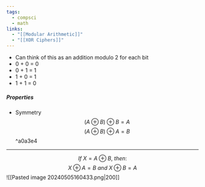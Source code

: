 ```yaml
---
tags:
  - compsci
  - math
links:
  - "[[Modular Arithmetic]]"
  - "[[XOR Ciphers]]"
---
```

- Can think of this as an addition modulo 2 for each bit
- 0 + 0 = 0
- 0 + 1 = 1
- 1 + 0 = 1
- 1 + 1 = 0
##### Properties
- Symmetry
$$(A\oplus B)\oplus B = A$$
$$(A\oplus B)\oplus A=B$$ ^a0a3e4
___
$$If\ X=A\oplus B,\ then:$$
$$X\oplus A=B\ and\ X\oplus B = A $$
![[Pasted image 20240505160433.png|200]]
